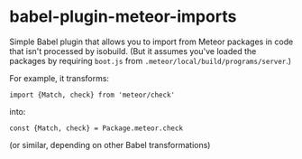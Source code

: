 # babel-plugin-meteor-imports

Simple Babel plugin that allows you to import from Meteor packages in code that isn't processed by isobuild.
(But it assumes you've loaded the packages by requiring `boot.js` from `.meteor/local/build/programs/server`.)

For example, it transforms:
```es6
import {Match, check} from 'meteor/check'
```
into:
```es6
const {Match, check} = Package.meteor.check
```
(or similar, depending on other Babel transformations)
